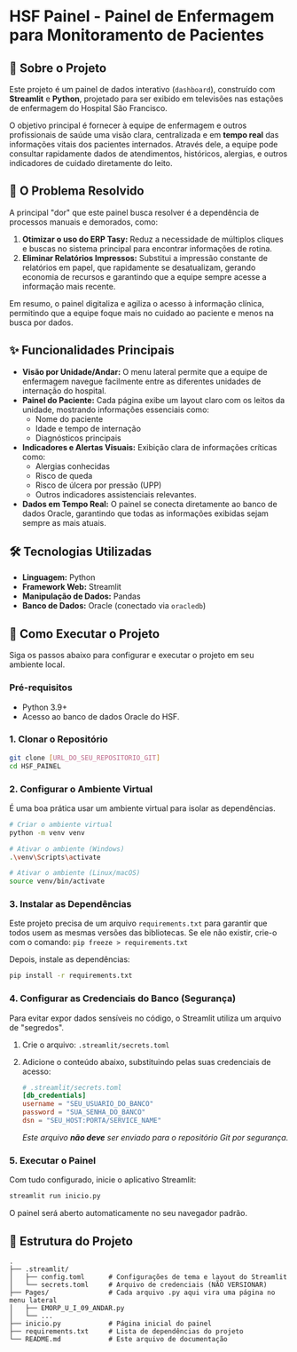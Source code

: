 # HSF Painel - Painel de Enfermagem para Monitoramento de Pacientes

## 📖 Sobre o Projeto

Este projeto é um painel de dados interativo (`dashboard`), construído com **Streamlit** e **Python**, projetado para ser exibido em televisões nas estações de enfermagem do Hospital São Francisco.

O objetivo principal é fornecer à equipe de enfermagem e outros profissionais de saúde uma visão clara, centralizada e em **tempo real** das informações vitais dos pacientes internados. Através dele, a equipe pode consultar rapidamente dados de atendimentos, históricos, alergias, e outros indicadores de cuidado diretamente do leito.

## 🎯 O Problema Resolvido

A principal "dor" que este painel busca resolver é a dependência de processos manuais e demorados, como:

1.  **Otimizar o uso do ERP Tasy:** Reduz a necessidade de múltiplos cliques e buscas no sistema principal para encontrar informações de rotina.
2.  **Eliminar Relatórios Impressos:** Substitui a impressão constante de relatórios em papel, que rapidamente se desatualizam, gerando economia de recursos e garantindo que a equipe sempre acesse a informação mais recente.

Em resumo, o painel digitaliza e agiliza o acesso à informação clínica, permitindo que a equipe foque mais no cuidado ao paciente e menos na busca por dados.

## ✨ Funcionalidades Principais

*   **Visão por Unidade/Andar:** O menu lateral permite que a equipe de enfermagem navegue facilmente entre as diferentes unidades de internação do hospital.
*   **Painel do Paciente:** Cada página exibe um layout claro com os leitos da unidade, mostrando informações essenciais como:
    *   Nome do paciente
    *   Idade e tempo de internação
    *   Diagnósticos principais
*   **Indicadores e Alertas Visuais:** Exibição clara de informações críticas como:
    *   Alergias conhecidas
    *   Risco de queda
    *   Risco de úlcera por pressão (UPP)
    *   Outros indicadores assistenciais relevantes.
*   **Dados em Tempo Real:** O painel se conecta diretamente ao banco de dados Oracle, garantindo que todas as informações exibidas sejam sempre as mais atuais.

## 🛠️ Tecnologias Utilizadas

*   **Linguagem:** Python
*   **Framework Web:** Streamlit
*   **Manipulação de Dados:** Pandas
*   **Banco de Dados:** Oracle (conectado via `oracledb`)

## 🚀 Como Executar o Projeto

Siga os passos abaixo para configurar e executar o projeto em seu ambiente local.

### **Pré-requisitos**

*   Python 3.9+
*   Acesso ao banco de dados Oracle do HSF.

### **1. Clonar o Repositório**

```bash
git clone [URL_DO_SEU_REPOSITORIO_GIT]
cd HSF_PAINEL
```

### **2. Configurar o Ambiente Virtual**

É uma boa prática usar um ambiente virtual para isolar as dependências.

```bash
# Criar o ambiente virtual
python -m venv venv

# Ativar o ambiente (Windows)
.\venv\Scripts\activate

# Ativar o ambiente (Linux/macOS)
source venv/bin/activate
```

### **3. Instalar as Dependências**

Este projeto precisa de um arquivo `requirements.txt` para garantir que todos usem as mesmas versões das bibliotecas. Se ele não existir, crie-o com o comando:
`pip freeze > requirements.txt`

Depois, instale as dependências:

```bash
pip install -r requirements.txt
```

### **4. Configurar as Credenciais do Banco (Segurança)**

Para evitar expor dados sensíveis no código, o Streamlit utiliza um arquivo de "segredos".

1.  Crie o arquivo: `.streamlit/secrets.toml`
2.  Adicione o conteúdo abaixo, substituindo pelas suas credenciais de acesso:

    ```toml
    # .streamlit/secrets.toml
    [db_credentials]
    username = "SEU_USUARIO_DO_BANCO"
    password = "SUA_SENHA_DO_BANCO"
    dsn = "SEU_HOST:PORTA/SERVICE_NAME"
    ```
    *Este arquivo **não deve** ser enviado para o repositório Git por segurança.*

### **5. Executar o Painel**

Com tudo configurado, inicie o aplicativo Streamlit:

```bash
streamlit run inicio.py
```

O painel será aberto automaticamente no seu navegador padrão.

## 📂 Estrutura do Projeto

```
.
├── .streamlit/
│   ├── config.toml      # Configurações de tema e layout do Streamlit
│   └── secrets.toml     # Arquivo de credenciais (NÃO VERSIONAR)
├── Pages/               # Cada arquivo .py aqui vira uma página no menu lateral
│   ├── EMORP_U_I_09_ANDAR.py
│   └── ...
├── inicio.py            # Página inicial do painel
├── requirements.txt     # Lista de dependências do projeto
└── README.md            # Este arquivo de documentação
```
